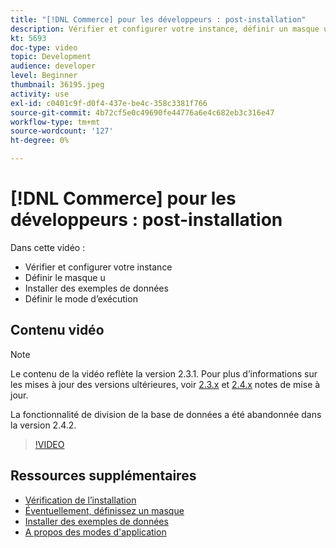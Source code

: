 ```yaml
---
title: "[!DNL Commerce] pour les développeurs : post-installation"
description: Vérifier et configurer votre instance, définir un masque u, installer des exemples de données, définir le mode d’exécution approprié
kt: 5693
doc-type: video
topic: Development
audience: developer
level: Beginner
thumbnail: 36195.jpeg
activity: use
exl-id: c0401c9f-d0f4-437e-be4c-358c3381f766
source-git-commit: 4b72cf5e0c49690fe44776a6e4c682eb3c316e47
workflow-type: tm+mt
source-wordcount: '127'
ht-degree: 0%

---
```


# [!DNL Commerce] pour les développeurs : post-installation

Dans cette vidéo :

- Vérifier et configurer votre instance
- Définir le masque u
- Installer des exemples de données
- Définir le mode d’exécution

## Contenu vidéo

>[!NOTE]
>
>Le contenu de la vidéo reflète la version 2.3.1. Pour plus d’informations sur les mises à jour des versions ultérieures, voir [ 2.3.x](https://devdocs.magento.com/guides/v2.3/release-notes/bk-release-notes.html) et [2.4.x](https://devdocs.magento.com/guides/v2.4/release-notes/bk-release-notes.html) notes de mise à jour.
>
>La fonctionnalité de division de la base de données a été abandonnée dans la version 2.4.2.

>[!VIDEO](https://video.tv.adobe.com/v/36195?quality=12&learn=on)

## Ressources supplémentaires

- [Vérification de l’installation](https://devdocs.magento.com/guides/v2.4/install-gde/install/verify.html)
- [Éventuellement, définissez un masque](https://devdocs.magento.com/guides/v2.4/install-gde/install/post-install-umask.html)
- [Installer des exemples de données](https://devdocs.magento.com/guides/v2.4/install-gde/install/sample-data-after-magento.html)
- [A propos des modes d&#39;application](https://devdocs.magento.com/guides/v2.4/config-guide/bootstrap/magento-modes.html)
